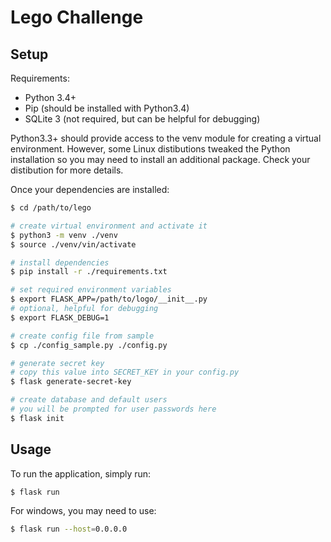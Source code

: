 # Lego Challenge
## Setup
Requirements:
- Python 3.4+
- Pip (should be installed with Python3.4)
- SQLite 3 (not required, but can be helpful for debugging)

Python3.3+ should provide access to the venv module for creating a virtual environment. However, some Linux distibutions tweaked the Python installation so you may need to install an additional package. Check your distibution for more details.

Once your dependencies are installed:
```bash
$ cd /path/to/lego

# create virtual environment and activate it
$ python3 -m venv ./venv
$ source ./venv/vin/activate

# install dependencies
$ pip install -r ./requirements.txt

# set required environment variables
$ export FLASK_APP=/path/to/logo/__init__.py
# optional, helpful for debugging
$ export FLASK_DEBUG=1

# create config file from sample
$ cp ./config_sample.py ./config.py

# generate secret key
# copy this value into SECRET_KEY in your config.py
$ flask generate-secret-key

# create database and default users
# you will be prompted for user passwords here
$ flask init
```

## Usage
To run the application, simply run:
```bash
$ flask run
```

For windows, you may need to use:
```bash
$ flask run --host=0.0.0.0
```

##
